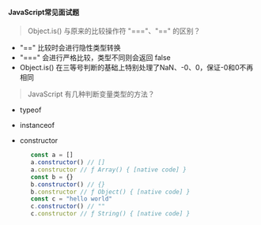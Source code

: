 #### JavaScript常见面试题

> Object.is() 与原来的比较操作符 "==="、"==" 的区别？

   - "==" 比较时会进行隐性类型转换
   - "===" 会进行严格比较，类型不同则会返回 false 
   - Object.is() 在三等号判断的基础上特别处理了NaN、-0、0，保证-0和0不再相同
     
> JavaScript 有几种判断变量类型的方法？
 
  - typeof
  - instanceof
  - constructor
       
     ```js
        const a = []
        a.constructor() // []
        a.constructor // ƒ Array() { [native code] }
        const b = {}
        b.constructor() // {}
        b.constructor // ƒ Object() { [native code] }
        const c = "hello world"
        c.constructor() // ""
        c.constructor // ƒ String() { [native code] }
     ```